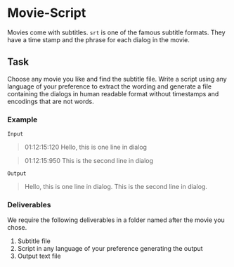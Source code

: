 # Movie-Script

Movies come with subtitles. `srt` is one of the famous subtitle formats. They have a time stamp and the phrase for each dialog in the movie.

## Task

Choose any movie you like and find the subtitle file. Write a script using any language of your preference to extract the wording and generate a file containing the dialogs in human readable format without timestamps and encodings that are not words.

### Example

`Input`
> 01:12:15:120 Hello, this is one line in dialog

> 01:12:15:950 This is the second line in dialog

`Output`
> Hello, this is one line in dialog. This is the second line in dialog.

### Deliverables

We require the following deliverables in a folder named after the movie you chose.

1. Subtitle file
2. Script in any language of your preference generating the output
3. Output text file
